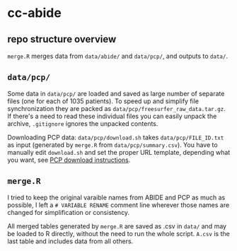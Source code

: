 # cc-abide

## repo structure overview

`merge.R` merges data from `data/abide/` and `data/pcp/`, and outputs to `data/`.

## `data/pcp/`
Some data in `data/pcp/` are loaded and saved as large number of separate files
(one for each of 1035 patients). To speed up and simplify file synchronization
they are packed as `data/pcp/freesurfer_raw_data.tar.gz`. If there's a need to
read these individual files you can easily unpack the archive, `.gitignore` ignores 
the unpacked contents.

Downloading PCP data: `data/pcp/download.sh` takes `data/pcp/FILE_ID.txt` as input
(generated by `merge.R` from `data/pcp/summary.csv`). You have to manually
edit `download.sh` and set the proper URL template, depending what you want,
see [PCP download instructions](http://preprocessed-connectomes-project.org/abide/download.html).

## `merge.R`
I tried to keep the original varaible names from ABIDE and PCP as much
as possible, I left a `# VARIABLE RENAME` comment line wherever those
names are changed for simplification or consistency.

All merged tables generated by `merge.R` are saved as .csv in `data/` and may
be loaded to R directly, without the need to run the whole script.
`A.csv` is the last table and includes data from all others.
